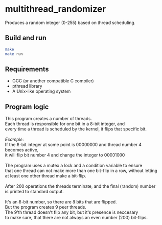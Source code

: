 # multithread_randomizer
Produces a random integer (0-255) based on thread scheduling.

## Build and run
```bash
make
make run
```
## Requirements

- GCC (or another compatible C compiler)
- pthread library
- A Unix-like operating system


## Program logic ###
This program creates a number of threads.<br>
Each thread is responsible for one bit in a 8-bit integer, and <br>
every time a thread is scheduled by the kernel, it flips that specific bit.<br>
<br>
_Example_:<br>
If the 8-bit integer at some point is 00000000 and thread number 4 becomes active,<br>it will flip bit number 4 and change the integer to 00001000<br>
<br>
The program uses a mutex a lock and a condition variable to ensure<br>
that one thread can not make more than one bit-flip in a row, without letting<br>
at least one other thread make a bit-flip.<br>
<br>
After 200 operations the threads terminate, and the final (random) number<br>is printed to standard output.<br>
<br>
It's an 8-bit number, so there are 8 bits that are flipped.<br>
But the program creates 9 peer threads.<br>
The 9'th thread doesn't flip any bit, but it's presence is neccesary<br>
to make sure, that there are not always an even number (200) bit-flips.
